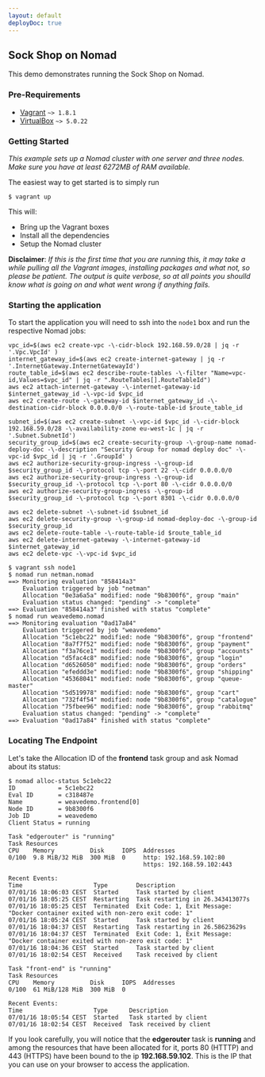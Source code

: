 ```yaml
---
layout: default
deployDoc: true
---
```


## Sock Shop on Nomad

This demo demonstrates running the Sock Shop on Nomad.

### Pre-Requirements
  * [Vagrant](https://vagrantup.com) `~> 1.8.1`
  * [VirtualBox](https://www.virtualbox.org/) `~> 5.0.22`

### Getting Started
_This example sets up a Nomad cluster with one server and three nodes. Make sure you have at least 6272MB of RAM available._

The easiest way to get started is to simply run
```
$ vagrant up
```

This will:

  * Bring up the Vagrant boxes
  * Install all the dependencies
  * Setup the Nomad cluster

**Disclaimer**: _If this is the first time that you are running this, it may take a while pulling all the Vagrant images, installing
                 packages and what not, so please be patient. The output is quite verbose, so at all points you shoulld know what is
                 going on and what went wrong if anything fails._

### Starting the application
To start the application you will need to ssh into the `node1` box and run the respective Nomad jobs:
<!-- deploy-doc require-env AWS_ACCESS_KEY_ID AWS_SECRET_ACCESS_KEY AWS_DEFAULT_REGION -->

<!-- deploy-doc-hidden pre-install

    apt-get update
    apt-get install -yq rsync python-pip python-dev build-essential
    pip install awscli

    mkdir -p ~/.ssh/
    aws ec2 create-key-pair -\-key-name microservices-demo-nomad -\-query 'KeyMaterial' -\-output text > ~/.ssh/nomad.pem
    curl -o /root/vagrant.deb -sSL https://releases.hashicorp.com/vagrant/1.9.1/vagrant_1.9.1_x86_64.deb
    dpkg -i /root/vagrant.deb
    vagrant plugin install vagrant-aws

-->

    vpc_id=$(aws ec2 create-vpc -\-cidr-block 192.168.59.0/28 | jq -r '.Vpc.VpcId' )
    internet_gateway_id=$(aws ec2 create-internet-gateway | jq -r '.InternetGateway.InternetGatewayId')
    route_table_id=$(aws ec2 describe-route-tables -\-filter "Name=vpc-id,Values=$vpc_id" | jq -r ".RouteTables[].RouteTableId")
    aws ec2 attach-internet-gateway -\-internet-gateway-id $internet_gateway_id -\-vpc-id $vpc_id
    aws ec2 create-route -\-gateway-id $internet_gateway_id -\-destination-cidr-block 0.0.0.0/0 -\-route-table-id $route_table_id

    subnet_id=$(aws ec2 create-subnet -\-vpc-id $vpc_id -\-cidr-block 192.168.59.0/28 -\-availability-zone eu-west-1c | jq -r '.Subnet.SubnetId')
    security_group_id=$(aws ec2 create-security-group -\-group-name nomad-deploy-doc -\-description "Security Group for nomad deploy doc" -\-vpc-id $vpc_id | jq -r '.GroupId' )
    aws ec2 authorize-security-group-ingress -\-group-id $security_group_id -\-protocol tcp -\-port 22 -\-cidr 0.0.0.0/0
    aws ec2 authorize-security-group-ingress -\-group-id $security_group_id -\-protocol tcp -\-port 80 -\-cidr 0.0.0.0/0
    aws ec2 authorize-security-group-ingress -\-group-id $security_group_id -\-protocol tcp -\-port 8301 -\-cidr 0.0.0.0/0

    aws ec2 delete-subnet -\-subnet-id $subnet_id
    aws ec2 delete-security-group -\-group-id nomad-deploy-doc -\-group-id $security_group_id
    aws ec2 delete-route-table -\-route-table-id $route_table_id
    aws ec2 delete-internet-gateway -\-internet-gateway-id $internet_gateway_id
    aws ec2 delete-vpc -\-vpc-id $vpc_id

<!-- deploy-doc-hidden create-infrastructure

    cd deploy/nomad
    export VAGRANT_DEFAULT_PROVIDER=aws
    SSH_USERNAME=ec2-user vagrant up -\-provider=aws
    vagrant ssh node1 -c "nomad run netman.nomad"

-->

<!-- deploy-doc-hidden run-tests

    cd deploy/nomad
    i=0
    STATUS=1
    while [ $i -lt 5 ] || [ $STATUS -ne 0 ]; do
        vagrant ssh node1 -c "nomad run weavedemo.nomad"
        vagrant ssh node1 -c "nomad status weavedemo"
        vagrant ssh node1 -c "eval \$(weave env); docker create -\-name healthcheck -v \$PWD/healthcheck.rb:/healthcheck.rb andrius/alpine-ruby ./healthcheck.rb -s orders,cart,payment,user,catalogue,shipping,queue-master"
        vagrant ssh node1 -c "docker network connect backoffice healthcheck; docker network connect internal healthcheck; docker network connect external healthcheck; docker network connect secure healthcheck"

        sleep 180
        echo "sleeping 3mins..."
        vagrant ssh node1 -c "docker start -a healthcheck"
        STATUS=$?

        vagrant ssh node1 -c "docker rm -f healthcheck"
        i=$(($i+1))
    done
-->

<!-- deploy-doc-hidden destroy-infrastructure

    cd deploy/nomad
    vagrant destroy -\-force
    aws ec2 delete-key-pair -\-key-name microservices-demo-nomad

-->

```
$ vagrant ssh node1
$ nomad run netman.nomad
==> Monitoring evaluation "858414a3"
    Evaluation triggered by job "netman"
    Allocation "0e3a6a5a" modified: node "9b8300f6", group "main"
    Evaluation status changed: "pending" -> "complete"
==> Evaluation "858414a3" finished with status "complete"
$ nomad run weavedemo.nomad
==> Monitoring evaluation "0ad17a84"
    Evaluation triggered by job "weavedemo"
    Allocation "5c1ebc22" modified: node "9b8300f6", group "frontend"
    Allocation "8a7f7f52" modified: node "9b8300f6", group "payment"
    Allocation "f3a76ce1" modified: node "9b8300f6", group "accounts"
    Allocation "d5fac4c8" modified: node "9b8300f6", group "login"
    Allocation "d6526050" modified: node "9b8300f6", group "orders"
    Allocation "efeddd3e" modified: node "9b8300f6", group "shipping"
    Allocation "45368041" modified: node "9b8300f6", group "queue-master"
    Allocation "5d519978" modified: node "9b8300f6", group "cart"
    Allocation "732f4f54" modified: node "9b8300f6", group "catalogue"
    Allocation "75fbee96" modified: node "9b8300f6", group "rabbitmq"
    Evaluation status changed: "pending" -> "complete"
==> Evaluation "0ad17a84" finished with status "complete"
```

### Locating The Endpoint
Let's take the Allocation ID of the **frontend** task group and ask Nomad about its status:
```
$ nomad alloc-status 5c1ebc22
ID            = 5c1ebc22
Eval ID       = c318487e
Name          = weavedemo.frontend[0]
Node ID       = 9b8300f6
Job ID        = weavedemo
Client Status = running

Task "edgerouter" is "running"
Task Resources
CPU    Memory          Disk     IOPS  Addresses
0/100  9.8 MiB/32 MiB  300 MiB  0     http: 192.168.59.102:80
                                      https: 192.168.59.102:443

Recent Events:
Time                    Type        Description
07/01/16 18:06:03 CEST  Started     Task started by client
07/01/16 18:05:25 CEST  Restarting  Task restarting in 26.343413077s
07/01/16 18:05:25 CEST  Terminated  Exit Code: 1, Exit Message: "Docker container exited with non-zero exit code: 1"
07/01/16 18:05:24 CEST  Started     Task started by client
07/01/16 18:04:37 CEST  Restarting  Task restarting in 26.58623629s
07/01/16 18:04:37 CEST  Terminated  Exit Code: 1, Exit Message: "Docker container exited with non-zero exit code: 1"
07/01/16 18:04:36 CEST  Started     Task started by client
07/01/16 18:02:54 CEST  Received    Task received by client

Task "front-end" is "running"
Task Resources
CPU    Memory          Disk     IOPS  Addresses
0/100  61 MiB/128 MiB  300 MiB  0

Recent Events:
Time                    Type      Description
07/01/16 18:05:54 CEST  Started   Task started by client
07/01/16 18:02:54 CEST  Received  Task received by client
```

If you look carefully, you will notice that the **edgerouter** task is **running** and among the resources that have been
allocated for it, ports 80 (HTTTP) and 443 (HTTPS) have been bound to the ip **192.168.59.102**. This is the IP that you
can use on your browser to access the application.
